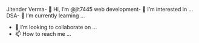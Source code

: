 Jitender Verma- 👋 Hi, I’m @jit7445
web development- 👀 I’m interested in ...
DSA- 🌱 I’m currently learning ...
- 💞️ I’m looking to collaborate on ...
- 📫 How to reach me ...

<!---
jit7445/jit7445 is a ✨ special ✨ repository because its `README.md` (this file) appears on your GitHub profile.
You can click the Preview link to take a look at your changes.
--->
